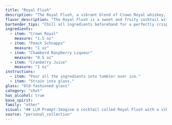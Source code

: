 ```yaml
---
title: "Royal Flush"
description: "The Royal Flush, a vibrant blend of Crown Royal whiskey, peach schnapps, Chambord, and cranberry juice, falls squarely into the Fruity Cocktail family. This modern concoction likely emerged in the late 20th century, mirroring the growing popularity of sweet, easy-to-drink cocktails. "
flavor_description: "The Royal Flush is a sweet and fruity cocktail with a smooth, balanced finish. The Crown Royal provides a rich, vanilla-forward base, while the peach schnapps adds a juicy, summery sweetness.  Chambord brings a luxurious raspberry depth, and the cranberry juice adds tartness and a vibrant color. "
bartender_tips: "Chill all ingredients beforehand for a perfectly crisp cocktail.  When shaking, use a light hand to avoid over-diluting the flavors.  For a vibrant red hue, use high-quality cranberry juice.  Garnish with a fresh raspberry and a sprig of mint for a touch of elegance. "
ingredients:
  - item: "Crown Royal"
    measure: "1.5 oz"
  - item: "Peach Schnapps"
    measure: "1 oz"
  - item: "Chambord Raspberry Liqueur"
    measure: "0.5 oz"
  - item: "Cranberry Juice"
    measure: "1 oz"
instructions:
  - item: "Pour all the ingredients into tumbler over ice."
  - item: "Strain into glass."
glass: "Old-fashioned glass"
category: "shot"
has_alcohol: true
base_spirit:
family: "other"
visual: "## LLM Prompt:Imagine a cocktail called Royal Flush with a vibrant, layered appearance.  **Describe its visual characteristics, considering:*** **Color:** The cocktail is a symphony of reds and pinks.  What shades are present, and how do they blend or contrast?* **Texture:** Is it clear and smooth, or does it have a layered effect?  Are there any visible fruit pieces or garnishes?* **Shape:** Does the glass enhance the visual appeal? Is it tall and slender, or short and wide? How does the shape influence the presentation?**Bonus:*** Consider the lighting. Does it enhance the color and shimmer of the drink? * What mood does the visual appearance of this cocktail evoke? Is it celebratory, elegant, or playful? "
source: "personal_collection"
---
```


